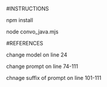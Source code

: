 #INSTRUCTIONS

npm install

node convo_java.mjs

#REFERENCES

change model on line 24

change prompt on line 74-111

chnage suffix of prompt on line 101-111
